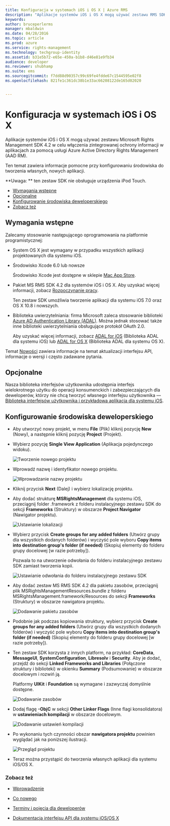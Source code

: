 ```yaml
---
title: Konfiguracja w systemach iOS i OS X | Azure RMS
description: "Aplikacje systemów iOS i OS X mogą używać zestawu RMS SDK 4.2 w celu włączenia zintegrowanej ochrony informacji w aplikacjach za pomocą usługi AAD RM."
keywords: 
author: bruceperlerms
manager: mbaldwin
ms.date: 04/28/2016
ms.topic: article
ms.prod: azure
ms.service: rights-management
ms.technology: techgroup-identity
ms.assetid: b31e5b72-e65e-450a-b1b8-d46e81e9fb34
audience: developer
ms.reviewer: shubhamp
ms.suite: ems
ms.sourcegitcommit: f7dd88d90357c99c69fe4fdde67c1544595e02f8
ms.openlocfilehash: 821fe1c361dc38b1e33ac66208122de165d02020


---
```


# Konfiguracja w systemach iOS i OS X

Aplikacje systemów iOS i OS X mogą używać zestawu Microsoft Rights Management SDK 4.2 w celu włączenia zintegrowanej ochrony informacji w aplikacjach za pomocą usługi Azure Active Directory Rights Management (AAD RM).

Ten temat zawiera informacje pomocne przy konfigurowaniu środowiska do tworzenia własnych, nowych aplikacji.

**Uwaga: ** ten zestaw SDK nie obsługuje urządzenia iPod Touch.


-   [Wymagania wstępne](#prerequisites)
-   [Opcjonalne](#optional)
-   [Konfigurowanie środowiska deweloperskiego](#configuring_your_development_environment)
-   [Zobacz też](#see_also)

## Wymagania wstępne

Zalecamy stosowanie następującego oprogramowania na platformie programistycznej:

-   System OS X jest wymagany w przypadku wszystkich aplikacji projektowanych dla systemu iOS.
-   Środowisko Xcode 6.0 lub nowsze

    Środowisko Xcode jest dostępne w sklepie [Mac App Store](https://developer.apple.com/technologies/mac/).

-   Pakiet MS RMS SDK 4.2 dla systemów iOS i OS X. Aby uzyskać więcej informacji, zobacz [Rozpoczynanie pracy](get-started.md).

    Ten zestaw SDK umożliwia tworzenie aplikacji dla systemu iOS 7.0 oraz OS X 10.8 i nowszych.

-   Biblioteka uwierzytelniania: firma Microsoft zaleca stosowanie biblioteki [Azure AD Authentication Library (ADAL)](https://msdn.microsoft.com/library/jj573266.aspx). Można jednak stosować także inne biblioteki uwierzytelniania obsługujące protokół OAuth 2.0.

    Aby uzyskać więcej informacji, zobacz [ADAL for iOS](https://github.com/MSOpenTech/azure-activedirectory-library-for-ios) (Biblioteka ADAL dla systemu iOS) lub [ADAL for OS X](https://github.com/MSOpenTech/azure-activedirectory-library-for-ios/tree/OSXUniversal) (Biblioteka ADAL dla systemu OS X).

Temat [Nowości](release-notes.md) zawiera informacje na temat aktualizacji interfejsu API, informacje o wersji i często zadawane pytania.

## Opcjonalne

Nasza biblioteka interfejsów użytkownika udostępnia interfejs wielokrotnego użytku do operacji konsumenckich i zabezpieczających dla deweloperów, którzy nie chcą tworzyć własnego interfejsu użytkownika — [Biblioteka interfejsów użytkownika i przykładowa aplikacja dla systemu iOS](https://github.com/AzureAD/rms-sdk-ui-for-ios).

## Konfigurowanie środowiska deweloperskiego

-   Aby utworzyć nowy projekt, w menu **File** (Plik) kliknij pozycję **New** (Nowy), a następnie kliknij pozycję **Project** (Projekt).
-   Wybierz pozycję **Single View Application** (Aplikacja pojedynczego widoku).

    ![Tworzenie nowego projektu](../media/iOS-Project.png)

-   Wprowadź nazwę i identyfikator nowego projektu.

    ![Wprowadzanie nazwy projektu](../media/iOS-project-options.png)

-   Kliknij przycisk **Next** (Dalej) i wybierz lokalizację projektu.
-   Aby dodać strukturę **MSRightsManagement** dla systemu iOS, przeciągnij folder .framework z folderu instalacyjnego zestawu SDK do sekcji **Frameworks** (Struktury) w obszarze **Project Navigator** (Nawigator projektu).

    ![Ustawianie lokalizacji](../media/ios-add-dependencies-01a.png)

-   Wybierz przycisk **Create groups for any added folders** (Utwórz grupy dla wszystkich dodanych folderów) i wyczyść pole wyboru **Copy items into destination group's folder (if needed)** (Skopiuj elementy do folderu grupy docelowej [w razie potrzeby]).

    Pozwala to na utworzenie odwołania do folderu instalacyjnego zestawu SDK zamiast tworzenia kopii.

    ![Ustawianie odwołania do folderu instalacyjnego zestawu SDK](../media/iOS-create-groups.png)

-   Aby dodać zestaw MS RMS SDK 4.2 dla pakietu zasobów, przeciągnij plik MSRightsManagementResources.bundle z folderu MSRightsManagement.framework/Resources do sekcji **Frameworks** (Struktury) w obszarze nawigatora projektu.

    ![Dodawanie pakietu zasobów](../media/iOS-add-resource-bundle-02a.png)

-   Podobnie jak podczas kopiowania struktury, wybierz przycisk **Create groups for any added folders** (Utwórz grupy dla wszystkich dodanych folderów) i wyczyść pole wyboru **Copy items into destination group's folder (if needed)** (Skopiuj elementy do folderu grupy docelowej [w razie potrzeby]).
-   Ten zestaw SDK korzysta z innych platform, na przykład: **CoreData**, **MessageUI**, **SystemConfiguration**, **Libresolv** i **Security**. Aby je dodać, przejdź do sekcji **Linked Frameworks and Libraries** (Połączone struktury i biblioteki) w okienku **Summary** (Podsumowanie) w obszarze docelowym i rozwiń ją.

    Platformy **UIKit** i **Foundation** są wymagane i zazwyczaj domyślnie dostępne.

    ![Dodawanie zasobów](../media/iOS-add-libraries.png)

-   Dodaj flagę **-ObjC** w sekcji **Other Linker Flags** (Inne flagi konsolidatora) w **ustawieniach kompilacji** w obszarze docelowym.

    ![Dodawanie ustawień kompilacji](../media/iOS-linker-flags.png)

-   Po wykonaniu tych czynności obszar **nawigatora projektu** powinien wyglądać jak na poniższej ilustracji.

    ![Przegląd projektu](../media/iOS-verify-setup-01a.png)

-   Teraz można przystąpić do tworzenia własnych aplikacji dla systemu iOS/OS X.

### Zobacz też

* [Wprowadzenie](get-started.md)

* [Co nowego](release-notes.md)

* [Terminy i pojęcia dla deweloperów](core-concepts.md)

* [Dokumentacja interfejsu API dla systemu iOS/OS X](/rights-management/sdk/4.2/api/ios/ios)

 

 






<!--HONumber=Jul16_HO2-->


